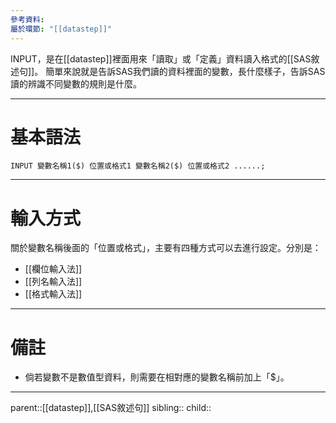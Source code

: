 ```yaml
---
參考資料: 
屬於環節: "[[datastep]]"
---
```

INPUT，是在[[datastep]]裡面用來「讀取」或「定義」資料讀入格式的[[SAS敘述句]]。
簡單來說就是告訴SAS我們讀的資料裡面的變數，長什麼樣子，告訴SAS讀的辨識不同變數的規則是什麼。
- - -
# 基本語法
```SAS
INPUT 變數名稱1($) 位置或格式1 變數名稱2($) 位置或格式2 ......;
```
- - -
# 輸入方式
關於變數名稱後面的「位置或格式」，主要有四種方式可以去進行設定。分別是：
- [[欄位輸入法]]
- [[列名輸入法]]
- [[格式輸入法]]
- - -
# 備註
- 倘若變數不是數值型資料，則需要在相對應的變數名稱前加上「$」。
- - -
parent::[[datastep]],[[SAS敘述句]]
sibling::
child::